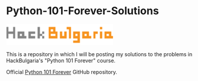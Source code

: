 # Python-101-Forever-Solutions
![hackbulgaria-logo](https://github.com/vhadzhiev/Python-101-Forever-Solutions/blob/main/hackbulgaria.png)

This is a repository in which I will be posting my solutions to the problems in HackBulgaria's "Python 101 Forever" course.

Official [Python 101 Forever](https://github.com/HackBulgaria/Python-101-Forever) GitHub repository. 
